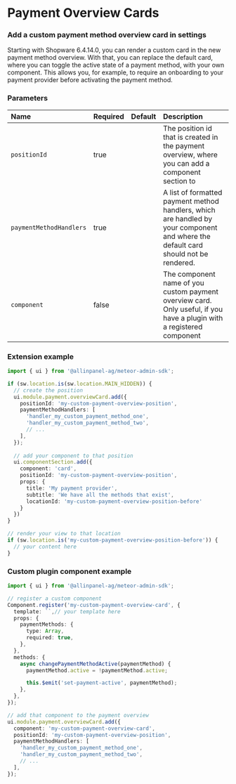 # Payment Overview Cards

### Add a custom payment method overview card in settings

Starting with Shopware 6.4.14.0, you can render a custom card in the new payment method overview.
With that, you can replace the default card, where you can toggle the active state of a payment method, with your own component.
This allows you, for example, to require an onboarding to your payment provider before activating the payment method.

### Parameters
| Name                    | Required | Default        | Description                                                                                                                         |
|:------------------------|:---------| :------------- |:------------------------------------------------------------------------------------------------------------------------------------|
| `positionId`            | true     |                | The position id that is created in the payment overview, where you can add a component section to                                   |
| `paymentMethodHandlers` | true     |                | A list of formatted payment method handlers, which are handled by your component and where the default card should not be rendered. |
| `component`             | false    |                | The component name of you custom payment overview card. Only useful, if you have a plugin with a registered component               |

### Extension example
```ts
import { ui } from '@allinpanel-ag/meteor-admin-sdk';

if (sw.location.is(sw.location.MAIN_HIDDEN)) {
  // create the position
  ui.module.payment.overviewCard.add({
    positionId: 'my-custom-payment-overview-position',
    paymentMethodHandlers: [
      'handler_my_custom_payment_method_one',
      'handler_my_custom_payment_method_two', 
      // ...
    ],
  });
    
  // add your component to that position
  ui.componentSection.add({
    component: 'card',
    positionId: 'my-custom-payment-overview-position',
    props: {
      title: 'My payment provider',
      subtitle: 'We have all the methods that exist',
      locationId: 'my-custom-payment-overview-position-before'
    }
  })
}

// render your view to that location
if (sw.location.is('my-custom-payment-overview-position-before')) {
  // your content here
}
```

### Custom plugin component example
```ts
import { ui } from '@allinpanel-ag/meteor-admin-sdk';

// register a custom component
Component.register('my-custom-payment-overview-card', {
  template: ``,// your template here
  props: {
    paymentMethods: {
      type: Array,
      required: true,
    },
  },
  methods: {
    async changePaymentMethodActive(paymentMethod) {
      paymentMethod.active = !paymentMethod.active;

      this.$emit('set-payment-active', paymentMethod);
    },
  },
});

// add that component to the payment overview
ui.module.payment.overviewCard.add({
  component: 'my-custom-payment-overview-card',
  positionId: 'my-custom-payment-overview-position',
  paymentMethodHandlers: [
    'handler_my_custom_payment_method_one',
    'handler_my_custom_payment_method_two',
    // ...
  ],
});
```
